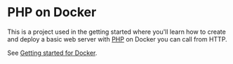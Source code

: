 # PHP on Docker

This is a project used in the getting started where you'll learn how to create and deploy a basic web server with [PHP](https://www.php.net/) on Docker you can call from HTTP.

See [Getting started for Docker](https://docs.scaledynamics.com/docs/getting-started/docker).

